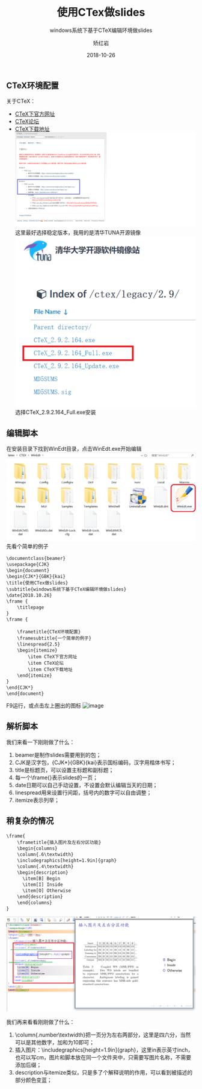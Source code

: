 ﻿---
layout:     post
title:      使用CTex做slides
subtitle:   windows系统下基于CTeX编辑环境做slides
date:       2018-10-26
author:     矫红岩
header-img: img/go-bg.png
catalog: true
tags:
    - latex
    - slides
---

## CTeX环境配置
关于CTeX：
- [CTeX下官方网址](http://www.ctex.org)
- [CTeX论坛](http://bbs.ctex.org)
- [CTeX下载地址](http://www.ctex.org/ctexdownload)
![image](https://github.com/HongyanJiao/HongyanJiao.github.io/blob/master/img/ctex-download.png?raw=true)<br />
这里最好选择稳定版本，我用的是清华TUNA开源镜像<br />
![image](https://github.com/HongyanJiao/HongyanJiao.github.io/blob/master/img/ctex-download2.png?raw=true)<br />
选择CTeX_2.9.2.164_Full.exe安装<br />
## 编辑脚本
在安装目录下找到WinEdt目录，点击WinEdt.exe开始编辑
![image](https://github.com/HongyanJiao/HongyanJiao.github.io/blob/master/img/ctex-edt.png?raw=true)<br />
先看个简单的例子

```
\documentclass{beamer}
\usepackage{CJK}
\begin{document}
\begin{CJK*}{GBK}{kai}
\title{使用CTex做slides}
\subtitle{windows系统下基于CTeX编辑环境做slides}
\date{2018.10.26}
\frame {
    \titlepage
}
\frame {

	\frametitle{CTeX环境配置}
    \framesubtitle{一个简单的例子}
    \linespread{2.5}
    \begin{itemize}
    	\item CTeX下官方网址
    	\item CTeX论坛
        \item CTeX下载地址
    \end{itemize}
}
\end{CJK*}
\end{document}
```
F9运行，或点击左上圈出的图标
![image](https://github.com/HongyanJiao/HongyanJiao.github.io/blob/master/img/ctex-beamner.png?raw=true)<br />
## 解析脚本
我们来看一下刚刚做了什么：
1. beamer是制作slides需要用到的包；
2. CJK是汉字包，{CJK*}{GBK}{kai}表示国标编码，汉字用楷体书写；
3. title是标题页，可以设置主标题和副标题；
4. 每一个\frame{}表示slides的一页；
5. date日期可以自己手动设置，不设置会默认编辑当天的日期；
6. linespread用来设置行间距，括号内的数字可以自由调整；
7. itemize表示列举；
## 稍复杂的情况

```
\frame{
    \frametitle{插入图片及左右分区功能}
    \begin{columns}
    \column{.6\textwidth}
    \includegraphics[height=1.9in]{graph}
    \column{.4\textwidth}
    \begin{description}
      \item[B] Begin
      \item[I] Inside
      \item[O] Otherwise
    \end{description}
    \end{columns}
}
```

![image](https://github.com/HongyanJiao/HongyanJiao.github.io/blob/master/img/ctex-graph.png?raw=true)<br />

我们再来看看刚刚做了什么：
1. \column{.number\textwidth}把一页分为左右两部分，这里是四六分，当然可以是其他数字，加和为10即可；
2. 插入图片：\includegraphics[height=1.9in]{graph}，这里in表示英寸inch，也可以写cm，图片和脚本放在同一个文件夹中，只需要写图片名称，不需要添加后缀；
3. description与itemize类似，只是多了个解释说明的作用，可以看到被描述的部分颜色变蓝；